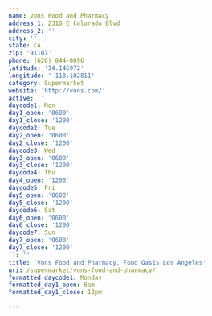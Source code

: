 ```yaml
---
name: Vons Food and Pharmacy
address_1: 2310 E Colorado Blvd
address_2: ''
city: ''
state: CA
zip: '91107'
phone: (626) 844-0096
latitude: '34.145972'
longitude: '-118.102811'
category: Supermarket
website: 'http://vons.com/'
active: ''
daycode1: Mon
day1_open: '0600'
day1_close: '1200'
daycode2: Tue
day2_open: '0600'
day2_close: '1200'
daycode3: Wed
day3_open: '0600'
day3_close: '1200'
daycode4: Thu
day4_open: '1200'
daycode5: Fri
day5_open: '0600'
day5_close: '1200'
daycode6: Sat
day6_open: '0600'
day6_close: '1200'
daycode7: Sun
day7_open: '0600'
day7_close: '1200'
'': ''
title: 'Vons Food and Pharmacy, Food Oasis Los Angeles'
uri: /supermarket/vons-food-and-pharmacy/
formatted_daycode1: Monday
formatted_day1_open: 6am
formatted_day1_close: 12pm

---
```

